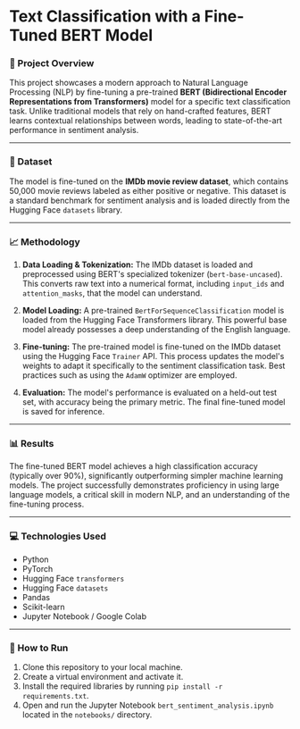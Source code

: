 # Text Classification with a Fine-Tuned BERT Model

### 🎯 Project Overview
This project showcases a modern approach to Natural Language Processing (NLP) by fine-tuning a pre-trained **BERT (Bidirectional Encoder Representations from Transformers)** model for a specific text classification task. Unlike traditional models that rely on hand-crafted features, BERT learns contextual relationships between words, leading to state-of-the-art performance in sentiment analysis.

---

### 💾 Dataset
The model is fine-tuned on the **IMDb movie review dataset**, which contains 50,000 movie reviews labeled as either positive or negative. This dataset is a standard benchmark for sentiment analysis and is loaded directly from the Hugging Face `datasets` library.

---

### 📈 Methodology
1.  **Data Loading & Tokenization:** The IMDb dataset is loaded and preprocessed using BERT's specialized tokenizer (`bert-base-uncased`). This converts raw text into a numerical format, including `input_ids` and `attention_masks`, that the model can understand.

2.  **Model Loading:** A pre-trained `BertForSequenceClassification` model is loaded from the Hugging Face Transformers library. This powerful base model already possesses a deep understanding of the English language.

3.  **Fine-tuning:** The pre-trained model is fine-tuned on the IMDb dataset using the Hugging Face `Trainer` API. This process updates the model's weights to adapt it specifically to the sentiment classification task. Best practices such as using the `AdamW` optimizer are employed.

4.  **Evaluation:** The model's performance is evaluated on a held-out test set, with accuracy being the primary metric. The final fine-tuned model is saved for inference.

---

### 📊 Results
The fine-tuned BERT model achieves a high classification accuracy (typically over 90%), significantly outperforming simpler machine learning models. The project successfully demonstrates proficiency in using large language models, a critical skill in modern NLP, and an understanding of the fine-tuning process.

---

### 💻 Technologies Used
- Python
- PyTorch
- Hugging Face `transformers`
- Hugging Face `datasets`
- Pandas
- Scikit-learn
- Jupyter Notebook / Google Colab

---

### 🚀 How to Run

1.  Clone this repository to your local machine.
2.  Create a virtual environment and activate it.
3.  Install the required libraries by running `pip install -r requirements.txt`.
4.  Open and run the Jupyter Notebook `bert_sentiment_analysis.ipynb` located in the `notebooks/` directory.
